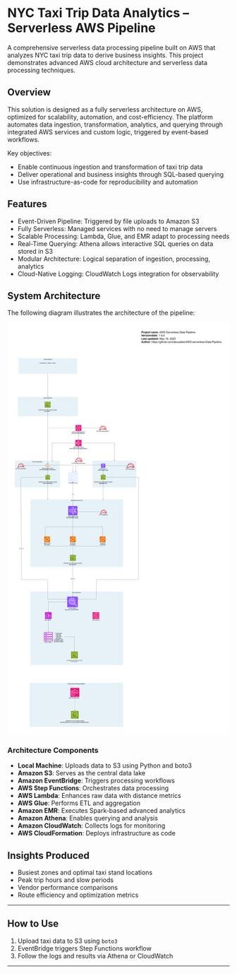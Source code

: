 

# NYC Taxi Trip Data Analytics – Serverless AWS Pipeline

A comprehensive serverless data processing pipeline built on AWS that analyzes NYC taxi trip data to derive business insights. This project demonstrates advanced AWS cloud architecture and serverless data processing techniques.

## Overview

This solution is designed as a fully serverless architecture on AWS, optimized for scalability, automation, and cost-efficiency. The platform automates data ingestion, transformation, analytics, and querying through integrated AWS services and custom logic, triggered by event-based workflows.

Key objectives:
- Enable continuous ingestion and transformation of taxi trip data
- Deliver operational and business insights through SQL-based querying
- Use infrastructure-as-code for reproducibility and automation

## Features

- Event-Driven Pipeline: Triggered by file uploads to Amazon S3
- Fully Serverless: Managed services with no need to manage servers
- Scalable Processing: Lambda, Glue, and EMR adapt to processing needs
- Real-Time Querying: Athena allows interactive SQL queries on data stored in S3
- Modular Architecture: Logical separation of ingestion, processing, analytics
- Cloud-Native Logging: CloudWatch Logs integration for observability

## System Architecture

The following diagram illustrates the architecture of the pipeline:

![System Architecture](images/architecture-diagram.png)

### Architecture Components

- **Local Machine**: Uploads data to S3 using Python and boto3
- **Amazon S3**: Serves as the central data lake
- **Amazon EventBridge**: Triggers processing workflows
- **AWS Step Functions**: Orchestrates data processing
- **AWS Lambda**: Enhances raw data with distance metrics
- **AWS Glue**: Performs ETL and aggregation
- **Amazon EMR**: Executes Spark-based advanced analytics
- **Amazon Athena**: Enables querying and analysis
- **Amazon CloudWatch**: Collects logs for monitoring
- **AWS CloudFormation**: Deploys infrastructure as code

## Insights Produced

- Busiest zones and optimal taxi stand locations
- Peak trip hours and slow periods
- Vendor performance comparisons
- Route efficiency and optimization metrics

---

## How to Use

1. Upload taxi data to S3 using `boto3`
2. EventBridge triggers Step Functions workflow
3. Follow the logs and results via Athena or CloudWatch

---



